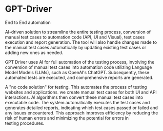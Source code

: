 # GPT-Driver
End to End automation



AI-driven solution to streamline the entire testing process, conversion of manual test cases to automation code (API, UI and Visual), test cases execution and report generation. The tool will also handle changes made to the manual test cases automatically by updating existing test cases or adding new ones as needed. 

GPT Driver uses AI for full automation of the testing process, involving the conversion of manual test cases into automation code utilizing Language Model Models (LLMs), such as OpenAI's ChatGPT. Subsequently, these automated tests are executed, and comprehensive reports are generated.

A "no code solution" for testing. This automates the process of testing websites and applications. we  create manual test cases for both UI and API interactions. AI algorithms then convert these manual test cases into executable code. The system automatically executes the test cases  and generates detailed reports, indicating which test cases passed or failed and any issues encountered. This approach improves efficiency by reducing the risk of human errors and minimizing the potential for errors in testing procedures.
